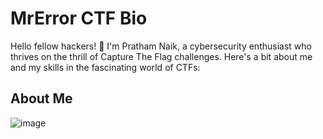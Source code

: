 # MrError CTF Bio

Hello fellow hackers! 👋 I'm Pratham Naik, a cybersecurity enthusiast who thrives on the thrill of Capture The Flag challenges. Here's a bit about me and my skills in the fascinating world of CTFs:

## About Me

![image](https://github.com/0MrError0/0MrError0/assets/102399357/e72860b5-7eb9-4345-9bba-75171c3eb4e2)

